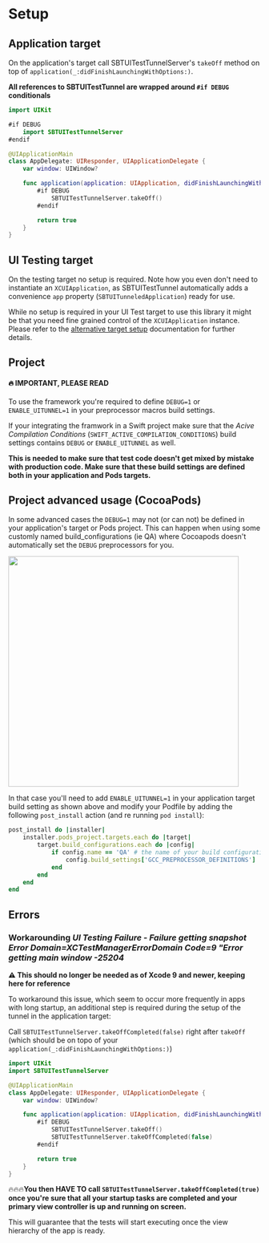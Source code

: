 # Setup

## Application target

On the application's target call SBTUITestTunnelServer's `takeOff` method on top of `application(_:didFinishLaunchingWithOptions:)`.

**All references to SBTUITestTunnel are wrapped around `#if DEBUG` conditionals**

```swift
import UIKit

#if DEBUG 
    import SBTUITestTunnelServer
#endif

@UIApplicationMain
class AppDelegate: UIResponder, UIApplicationDelegate {
    var window: UIWindow?

    func application(application: UIApplication, didFinishLaunchingWithOptions launchOptions: [NSObject: AnyObject]?) -> Bool {
        #if DEBUG
            SBTUITestTunnelServer.takeOff()
        #endif

        return true
    }
}
```

## UI Testing target

On the testing target no setup is required. Note how you even don't need to instantiate an `XCUIApplication`, as SBTUITestTunnel automatically adds a convenience `app` property (`SBTUITunneledApplication`) ready for use.

While no setup is required in your UI Test target to use this library it might be that you need fine grained control of the `XCUIApplication` instance. Please refer to the [alternative target setup](Setup_alternative_target) documentation for further details.



## Project

#### 🔥 IMPORTANT, PLEASE READ

To use the framework you're required to define `DEBUG=1` or `ENABLE_UITUNNEL=1` in your preprocessor macros build settings.

If your integrating the framwork in a Swift project make sure that the _Acive Compilation Conditions_ (`SWIFT_ACTIVE_COMPILATION_CONDITIONS`) build settings contains `DEBUG` or `ENABLE_UITUNNEL` as well.

**This is needed to make sure that test code doesn't get mixed by mistake with production code. Make sure that these build settings are defined both in your application and Pods targets.**


## Project advanced usage (CocoaPods)

In some advanced cases the `DEBUG=1` may not (or can not) be defined in your application's target or Pods project. This can happen when using some customly named build_configurations (ie QA) where Cocoapods doesn't automatically set the `DEBUG` preprocessors for you.

<img src="https://raw.githubusercontent.com/Subito-it/SBTUITestTunnel/master/Images/qa_preprocessor_macros.png" width="460" />

In that case you'll need to add `ENABLE_UITUNNEL=1` in your application target build setting as shown above and modify your Podfile by adding the following `post_install` action (and re running `pod install`):

```ruby
post_install do |installer|
    installer.pods_project.targets.each do |target|
        target.build_configurations.each do |config|
            if config.name == 'QA' # the name of your build configuration
                config.build_settings['GCC_PREPROCESSOR_DEFINITIONS'] ||= ['$(inherited)', 'ENABLE_UITUNNEL=1']
            end
        end
    end
end
```

## Errors

### Workarounding _UI Testing Failure - Failure getting snapshot Error Domain=XCTestManagerErrorDomain Code=9 "Error getting main window -25204_

**⚠️ This should no longer be needed as of Xcode 9 and newer, keeping here for reference**

To workaround this issue, which seem to occur more frequently in apps with long startup, an additional step is required during the setup of the tunnel in the application target:

Call `SBTUITestTunnelServer.takeOffCompleted(false)` right after `takeOff` (which should be on topo of your `application(_:didFinishLaunchingWithOptions:)`)

```swift
import UIKit
import SBTUITestTunnelServer

@UIApplicationMain
class AppDelegate: UIResponder, UIApplicationDelegate {
    var window: UIWindow?

    func application(application: UIApplication, didFinishLaunchingWithOptions launchOptions: [NSObject: AnyObject]?) -> Bool {
        #if DEBUG
            SBTUITestTunnelServer.takeOff()
            SBTUITestTunnelServer.takeOffCompleted(false)
        #endif

        return true
    }
}
```

🔥🔥🔥**You then HAVE TO call `SBTUITestTunnelServer.takeOffCompleted(true)` once you're sure that all your startup tasks are completed and your primary view controller is up and running on screen.**

This will guarantee that the tests will start executing once the view hierarchy of the app is ready.
